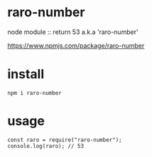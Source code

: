 # raro-number
node module :: return 53 a.k.a 'raro-number'

https://www.npmjs.com/package/raro-number

# install
```npm i raro-number```

# usage
```
const raro = require("raro-number");
console.log(raro); // 53
```
